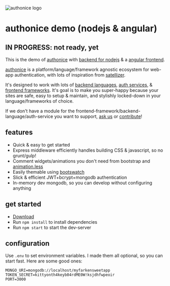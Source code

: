 ![authonice logo][logo]

# authonice demo (nodejs & angular)

## IN PROGRESS: not ready, yet

This is the demo of [authonice](http://authonice.github.io) with [backend for nodejs](https://github.com/authonice/back-node) & a [angular frontend](https://github.com/authonice/front-angular).

[authonice](http://authonice.github.io) is a platform/language/framework agnostic ecosystem for web-app authentication, with lots of inspiration from [satellizer](https://github.com/sahat/satellizer).

It's designed to work with lots of [backend languages](http://authonice.github.io/backends), [auth services](http://authonice.github.io/services), & [frontend frameworks](http://authonice.github.io/frontends). It's goal is to make you super-happy because your sites are safe, easy to setup & maintain, and stylishly locked-down in your language/frameworks of choice.

If we don't have a module for the frontend-framework/backend-language/auth-service you want to support, [ask us](https://github.com/authonice/authonice.github.io/issues/new?title=Request:%20&labels=request) or [contribute](http://authonice.github.io/contribute)!

## features

-  Quick & easy to get started
-  Express middleware efficiently handles building CSS & javascript, so no grunt/gulp!
-  Comment widgets/animations you don't need from bootstrap and [animation.less](https://github.com/machito/animate.less)
-  Easily themable using [bootswatch](http://bootswatch.com/)
-  Slick & efficient JWT+bcrypt+mongodb authentication
-  In-memory dev mongodb, so you can develop without configuring anything

## get started

-  [Download](https://github.com/authonice/demo-node-angular/archive/master.zip)
-  Run `npm install` to install dependencies
-  Run `npm start` to start the dev-server

## configuration

Use `.env` to set environment variables. I made them all optional, so you can start fast. Here are some good ones:

```
MONGO_URI=mongodb://localhost/myfarkensweetapp
TOKEN_SECRET=kittyonth4keyb04rdME0W!ksjdhfwpeoir
PORT=3000
```

[logo]: http://authonice.github.io/logo.png

